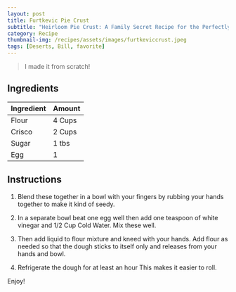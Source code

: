 ```yaml
---
layout: post
title: Furtkevic Pie Crust
subtitle: "Heirloom Pie Crust: A Family Secret Recipe for the Perfectly flaky crust"
category: Recipe
thumbnail-img: /recipes/assets/images/furtkeviccrust.jpeg
tags: [Deserts, Bill, favorite]
---
```


> I made it from scratch!

## Ingredients

| Ingredient | Amount|
| :------ |:--- |
| Flour | 4 Cups |
| Crisco | 2 Cups |
| Sugar | 1 tbs |
| Egg | 1 |

## Instructions

1. Blend these together in a bowl with your fingers by rubbing your hands together to make it kind of seedy. 

2. In a separate bowl beat one egg well then add one teaspoon of white vinegar and 1/2 Cup Cold Water. Mix these well. 

3. Then add liquid to flour mixture and kneed with your hands.  Add flour as needed so that the dough sticks to itself only and releases from your hands and bowl.  

3. Refrigerate the dough for at least an hour   This makes it easier to roll. 

Enjoy!